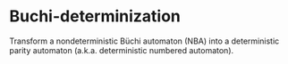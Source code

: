 # Buchi-determinization

Transform a nondeterministic Büchi automaton (NBA) into a deterministic parity automaton (a.k.a. deterministic numbered automaton).
